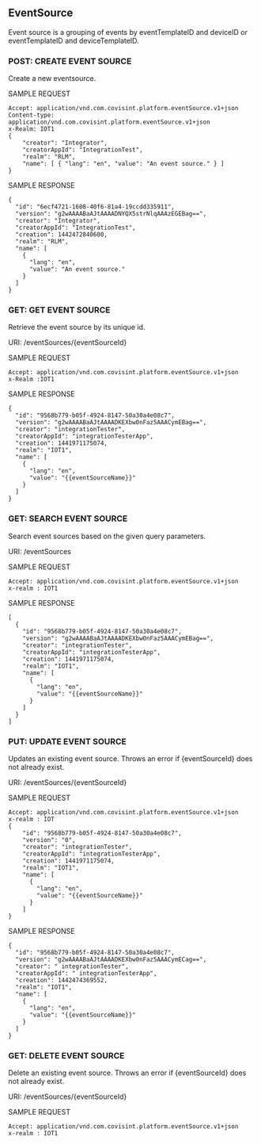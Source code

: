 ## EventSource
Event source is a grouping of events by eventTemplateID and deviceID or eventTemplateID and deviceTemplateID.

### POST: CREATE EVENT SOURCE
Create a new eventsource.

SAMPLE REQUEST
```
Accept: application/vnd.com.covisint.platform.eventSource.v1+json
Content-type: application/vnd.com.covisint.platform.eventSource.v1+json
x-Realm: IOT1
{
    "creator": "Integrator",
    "creatorAppId": "IntegrationTest",
    "realm": "RLM",
    "name": [ { "lang": "en", "value": "An event source." } ]
}
```
SAMPLE RESPONSE
```
{
  "id": "6ecf4721-1608-40f6-81a4-19ccdd335911",
  "version": "g2wAAAABaAJtAAAADNYQX5strNlqAAAzEGEBag==",
  "creator": "Integrator",
  "creatorAppId": "IntegrationTest",
  "creation": 1442472840600,
  "realm": "RLM",
  "name": [
    {
      "lang": "en",
      "value": "An event source."
    }
  ]
}
```
### GET: GET EVENT SOURCE
Retrieve the event source by its unique id.

URI: /eventSources/{eventSourceId}

SAMPLE REQUEST
```
Accept: application/vnd.com.covisint.platform.eventSource.v1+json
x-Realm :IOT1
```
SAMPLE RESPONSE
```
{
  "id": "9568b779-b05f-4924-8147-50a30a4e08c7",
  "version": "g2wAAAABaAJtAAAADKEXbw0nFaz5AAACymEBag==",
  "creator": "integrationTester",
  "creatorAppId": "integrationTesterApp",
  "creation": 1441971175074,
  "realm": "IOT1",
  "name": [
    {
      "lang": "en",
      "value": "{{eventSourceName}}"
    }
  ]
}
```
### GET: SEARCH EVENT SOURCE
Search event sources based on the given query parameters.

URI: /eventSources

SAMPLE REQUEST
```
Accept: application/vnd.com.covisint.platform.eventSource.v1+json
x-realm : IOT1
```
SAMPLE RESPONSE
```
[
  {
    "id": "9568b779-b05f-4924-8147-50a30a4e08c7",
    "version": "g2wAAAABaAJtAAAADKEXbw0nFaz5AAACymEBag==",
    "creator": "integrationTester",
    "creatorAppId": "integrationTesterApp",
    "creation": 1441971175074,
    "realm": "IOT1",
    "name": [
      {
        "lang": "en",
        "value": "{{eventSourceName}}"
      }
    ]
  }
]
```
### PUT: UPDATE EVENT SOURCE
Updates an existing event source. Throws an error if {eventSourceId} does not already exist.

URI: /eventSources/{eventSourceId}

SAMPLE REQUEST
```
Accept: application/vnd.com.covisint.platform.eventSource.v1+json
x-realm : IOT
{
    "id": "9568b779-b05f-4924-8147-50a30a4e08c7",
    "version": "0",
    "creator": "integrationTester",
    "creatorAppId": "integrationTesterApp",
    "creation": 1441971175074,
    "realm": "IOT1",
    "name": [
      {
        "lang": "en",
        "value": "{{eventSourceName}}"
      }
    ]
}
```
SAMPLE RESPONSE
```
{
  "id": "9568b779-b05f-4924-8147-50a30a4e08c7",
  "version": "g2wAAAABaAJtAAAADKEXbw0nFaz5AAACymECag==",
  "creator": " integrationTester",
  "creatorAppId": " integrationTesterApp",
  "creation": 1442474369552,
  "realm": "IOT1",
  "name": [
    {
      "lang": "en",
      "value": "{{eventSourceName}}"
    }
  ]
}
```
### GET: DELETE EVENT SOURCE
Delete an existing event source. Throws an error if {eventSourceId} does not already exist.

URI: /eventSources/{eventSourceId}

SAMPLE REQUEST
```
Accept: application/vnd.com.covisint.platform.eventSource.v1+json
x-realm : IOT1
```